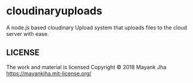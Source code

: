 # cloudinaryuploads
A node.js based cloudinary Upload system that uploads files to the cloud server with ease.

## LICENSE
The work and material is licensed Copyright © 2018 Mayank Jha https://mayankjha.mit-license.org/
